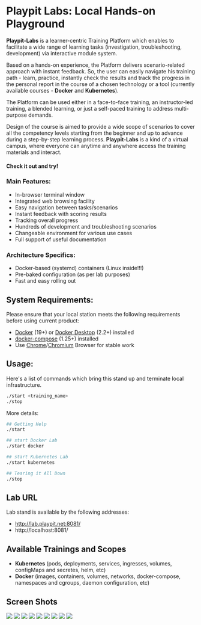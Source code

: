 # Playpit Labs: Local Hands-on Playground

**Playpit-Labs** is a learner-centric Training Platform which enables to facilitate a wide range of learning tasks (investigation, troubleshooting, development) via interactive module system. 

Based on a hands-on experience, the Platform delivers scenario-related approach with instant feedback. So, the user can easily navigate his training path - learn, practice, instantly check the results and track the progress in the personal report in the course of a chosen technology or a tool (currently available courses - __Docker__ and __Kubernetes__).

The Platform can be used either in a face-to-face training, an instructor-led training, a blended learning, or just a self-paced training to address multi-purpose demands.

Design of the course is aimed to provide a wide scope of scenarios to cover all the competency levels starting from the beginner and up to advance during a step-by-step learning process. **Playpit-Labs** is a kind of a virtual campus, where everyone can anytime and anywhere access the training materials and interact. 

#### Check it out and try!

### Main Features:
- In-browser terminal window
- Integrated web browsing facility
- Easy navigation between tasks/scenarios
- Instant feedback with scoring results
- Tracking overall progress
- Hundreds of development and troubleshooting scenarios
- Changeable environment for various use cases
- Full support of useful documentation

### Architecture Specifics:
- Docker-based (systemd) containers (Linux inside!!!)
- Pre-baked configuration (as per lab purposes)
- Fast and easy rolling out

## System Requirements:
Please ensure that your local station meets the following requirements before using current product:

- [Docker](https://docs.docker.com/install/) (19+) or [Docker Desktop](https://www.docker.com/products/docker-desktop) (2.2+) installed 
- [docker-compose](https://docs.docker.com/compose/install/) (1.25+) installed
- Use [Chrome](https://www.google.com/chrome/?brand=CHBD&gclid=EAIaIQobChMIkqeL5LeB6AIVDPlRCh0AhA73EAAYASABEgKGvfD_BwE&gclsrc=aw.ds)/[Chromium](https://www.chromium.org/getting-involved/download-chromium) Browser for stable work

## Usage:

Here's a list of commands which bring this stand up and terminate local infrastructure.

```sh
./start <training_name>
./stop
```

More details:
```sh
## Getting Help
./start 

## start Docker Lab
./start docker

## start Kubernetes Lab
./start kubernetes

## Tearing it All Down
./stop
```

## Lab URL

Lab stand is available by the following addresses:
- http://lab.playpit.net:8081/
- http://localhost:8081/


## Available Trainings and Scopes
- **Kubernetes** (pods, deployments, services, ingresses, volumes, configMaps and secretes, helm, etc)
- **Docker** (images, containers, volumes, networks, docker-compose, namespaces and cgroups, daemon configuration, etc)

## Screen Shots
![](https://playpit-labs-assets.s3-eu-west-1.amazonaws.com/screenshots/login-window.png)
![](https://playpit-labs-assets.s3-eu-west-1.amazonaws.com/screenshots/module-start.png)
![](https://playpit-labs-assets.s3-eu-west-1.amazonaws.com/screenshots/loading.png)
![](https://playpit-labs-assets.s3-eu-west-1.amazonaws.com/screenshots/success-window.png)
![](https://playpit-labs-assets.s3-eu-west-1.amazonaws.com/screenshots/failure-window.png)
![](https://playpit-labs-assets.s3-eu-west-1.amazonaws.com/screenshots/sample-quiz-1.png)
![](https://playpit-labs-assets.s3-eu-west-1.amazonaws.com/screenshots/allgood.png)
![](https://playpit-labs-assets.s3-eu-west-1.amazonaws.com/screenshots/progress.png)
![](https://playpit-labs-assets.s3-eu-west-1.amazonaws.com/screenshots/closed.png)
